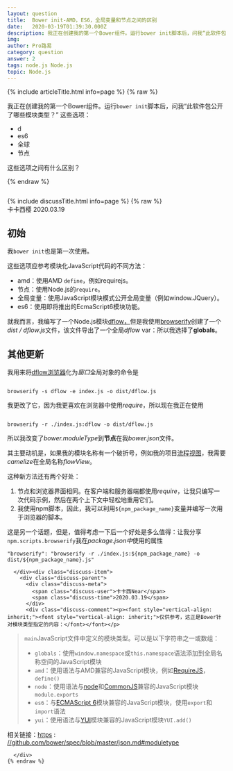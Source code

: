```yaml
---
layout: question
title:  Bower init-AMD，ES6，全局变量和节点之间的区别
date:   2020-03-19T01:39:30.000Z
description: 我正在创建我的第一个Bower组件。运行bower init脚本后，问我“此软件包公开了哪些模块类型？” 这些选项：d es6 全球 节点...
img: 
author: Pro路易
category: question
answer: 2
tags: node.js Node.js
topic: Node.js
---
```

<div class="article-root">
  <div class="article">
    {% include articleTitle.html info=page %}
    {% raw %}
    <div class="article-content"><p><font style="vertical-align: inherit;"><font style="vertical-align: inherit;">我正在创建我的第一个Bower组件。</font><font style="vertical-align: inherit;">运行</font></font><code>bower init</code><font style="vertical-align: inherit;"><font style="vertical-align: inherit;">脚本后，问我“此软件包公开了哪些模块类型？” </font><font style="vertical-align: inherit;">这些选项：</font></font></p>

<ul>
<li><font style="vertical-align: inherit;"><font style="vertical-align: inherit;">d </font></font></li>
<li><font style="vertical-align: inherit;"><font style="vertical-align: inherit;">es6 </font></font></li>
<li><font style="vertical-align: inherit;"><font style="vertical-align: inherit;">全球 </font></font></li>
<li><font style="vertical-align: inherit;"><font style="vertical-align: inherit;">节点</font></font></li>
</ul>

<p><font style="vertical-align: inherit;"><font style="vertical-align: inherit;">这些选项之间有什么区别？</font></font></p></div>
    {% endraw %}
  </div>
  <p style="height: 0;width:0;overflow: hidden;"> 第2217篇《Bower init-AMD，ES6，全局变量和节点之间的区别》来自Winter(https://github.com/aiyld/aiyld.github.io)的站点</p>
  <div class="discuss-wrapper">
    {% include discussTitle.html info=page %}
    {% raw %}
    <div class="discuss-item">
        <div class="discuss-parent">
          <div class="discuss-meta">
            <span class="discuss-user">卡卡西樱</span>
            <span class="discuss-time">2020.03.19</span>
          </div>
          <div class="discuss-comment"><h2><font style="vertical-align: inherit;"><font style="vertical-align: inherit;">初始</font></font></h2>

<p><font style="vertical-align: inherit;"><font style="vertical-align: inherit;">我</font></font><code>bower init</code><font style="vertical-align: inherit;"><font style="vertical-align: inherit;">也是第一次</font><font style="vertical-align: inherit;">使用</font><font style="vertical-align: inherit;">。</font></font></p>

<p><font style="vertical-align: inherit;"><font style="vertical-align: inherit;">这些选项应参考模块化JavaScript代码的不同方法：</font></font></p>

<ul>
<li><font style="vertical-align: inherit;"><font style="vertical-align: inherit;">amd：使用AMD </font></font><code>define</code><font style="vertical-align: inherit;"><font style="vertical-align: inherit;">，例如requirejs。</font></font></li>
<li><font style="vertical-align: inherit;"><font style="vertical-align: inherit;">节点：使用Node.js的</font></font><code>require</code><font style="vertical-align: inherit;"><font style="vertical-align: inherit;">。</font></font></li>
<li><font style="vertical-align: inherit;"><font style="vertical-align: inherit;">全局变量：使用JavaScript模块模式公开全局变量（例如window.JQuery）。</font></font></li>
<li><font style="vertical-align: inherit;"><font style="vertical-align: inherit;">es6：使用即将推出的EcmaScript6模块功能。</font></font></li>
</ul>

<p><font style="vertical-align: inherit;"><font style="vertical-align: inherit;">就我而言，我编写了一个Node.js模块</font></font><a href="http://g14n.info/dflow" rel="nofollow" title="流"><font style="vertical-align: inherit;"><font style="vertical-align: inherit;">dflow，</font></font></a><font style="vertical-align: inherit;"><font style="vertical-align: inherit;">但是我使用</font><a href="http://g14n.info/dflow" rel="nofollow" title="流"><font style="vertical-align: inherit;">browserify</font></a><font style="vertical-align: inherit;">创建了一个</font></font><em><font style="vertical-align: inherit;"><font style="vertical-align: inherit;">dist / dflow.js</font></font></em><font style="vertical-align: inherit;"><font style="vertical-align: inherit;">文件，该文件导出了一个全局</font></font><em><font style="vertical-align: inherit;"><font style="vertical-align: inherit;">dflow</font></font></em><font style="vertical-align: inherit;"><font style="vertical-align: inherit;"> var：所以我选择了</font></font><strong><font style="vertical-align: inherit;"><font style="vertical-align: inherit;">globals</font></font></strong><font style="vertical-align: inherit;"><font style="vertical-align: inherit;">。</font></font></p>

<h2><font style="vertical-align: inherit;"><font style="vertical-align: inherit;">其他更新</font></font></h2>

<p><font style="vertical-align: inherit;"><font style="vertical-align: inherit;">我用来将</font></font><a href="http://g14n.info/dflow" rel="nofollow" title="流"><font style="vertical-align: inherit;"><font style="vertical-align: inherit;">dflow浏览器</font></font></a><font style="vertical-align: inherit;"><font style="vertical-align: inherit;">化为</font></font><em><font style="vertical-align: inherit;"><font style="vertical-align: inherit;">窗口</font></font></em><font style="vertical-align: inherit;"><font style="vertical-align: inherit;">全局对象的命令是</font></font></p>

<p><code>
browserify -s dflow -e index.js -o dist/dflow.js
</code></p>

<p><font style="vertical-align: inherit;"><font style="vertical-align: inherit;">我更改了它，因为我更喜欢</font><font style="vertical-align: inherit;">在浏览器中</font><font style="vertical-align: inherit;">使用</font></font><em><font style="vertical-align: inherit;"><font style="vertical-align: inherit;">require</font></font></em><font style="vertical-align: inherit;"><font style="vertical-align: inherit;">，所以现在我正在使用</font></font></p>

<p><code>
browserify -r ./index.js:dflow -o dist/dflow.js
</code></p>

<p><font style="vertical-align: inherit;"><font style="vertical-align: inherit;">所以我改变了</font></font><em><font style="vertical-align: inherit;"><font style="vertical-align: inherit;">bower.moduleType</font></font></em><font style="vertical-align: inherit;"><font style="vertical-align: inherit;">到</font></font><strong><font style="vertical-align: inherit;"><font style="vertical-align: inherit;">节点</font></font></strong><font style="vertical-align: inherit;"><font style="vertical-align: inherit;">在我</font></font><em><font style="vertical-align: inherit;"><font style="vertical-align: inherit;">bower.json</font></font></em><font style="vertical-align: inherit;"><font style="vertical-align: inherit;">文件。</font></font></p>

<p><font style="vertical-align: inherit;"><font style="vertical-align: inherit;">其主要动机是，如果我的模块名称有一个破折号，例如我的项目</font></font><a href="http://g14n.info/flow-view" rel="nofollow" title="流视图"><font style="vertical-align: inherit;"><font style="vertical-align: inherit;">流程视图</font></font></a><font style="vertical-align: inherit;"><font style="vertical-align: inherit;">，我需要</font></font><em><font style="vertical-align: inherit;"><font style="vertical-align: inherit;">camelize</font></font></em><font style="vertical-align: inherit;"><font style="vertical-align: inherit;">在全局名称</font></font><em><font style="vertical-align: inherit;"><font style="vertical-align: inherit;">flowView</font></font></em><font style="vertical-align: inherit;"><font style="vertical-align: inherit;">。</font></font></p>

<p><font style="vertical-align: inherit;"><font style="vertical-align: inherit;">这种新方法还有两个好处：</font></font></p>

<ol>
<li><font style="vertical-align: inherit;"><font style="vertical-align: inherit;">节点和浏览器界面相同。</font><font style="vertical-align: inherit;">在客户端和服务器端都</font><font style="vertical-align: inherit;">使用</font></font><em><font style="vertical-align: inherit;"><font style="vertical-align: inherit;">require</font></font></em><font style="vertical-align: inherit;"><font style="vertical-align: inherit;">，让我只编写一次代码示例，然后在两个上下文中轻松地重用它们。</font></font></li>
<li><font style="vertical-align: inherit;"><font style="vertical-align: inherit;">我使用npm脚本，因此，我可以利用</font></font><code>${npm_package_name}</code><font style="vertical-align: inherit;"><font style="vertical-align: inherit;">变量并编写一次用于浏览器的脚本。</font></font></li>
</ol>

<p><font style="vertical-align: inherit;"><font style="vertical-align: inherit;">这是另一个话题，但是，值得考虑一下后一个好处是多么值得：让我分享</font></font><code>npm.scripts.browserify</code><font style="vertical-align: inherit;"><font style="vertical-align: inherit;">我在</font><em><font style="vertical-align: inherit;">package.json中</font></em><font style="vertical-align: inherit;">使用</font><font style="vertical-align: inherit;">的</font><font style="vertical-align: inherit;">属性</font></font><em><font style="vertical-align: inherit;"></font></em> </p>

<p><code>"browserify": "browserify -r ./index.js:${npm_package_name} -o dist/${npm_package_name}.js"</code></p></div>
        </div>
        
      </div><div class="discuss-item">
        <div class="discuss-parent">
          <div class="discuss-meta">
            <span class="discuss-user">卡卡西Near</span>
            <span class="discuss-time">2020.03.19</span>
          </div>
          <div class="discuss-comment"><p><font style="vertical-align: inherit;"><font style="vertical-align: inherit;">仅供参考，这正是Bower针对模块类型指定的内容：</font></font></p>

<blockquote>
  <p><font style="vertical-align: inherit;"></font><code>main</code><font style="vertical-align: inherit;"><font style="vertical-align: inherit;">JavaScript文件中</font><font style="vertical-align: inherit;">定义的模块类型</font><font style="vertical-align: inherit;">。</font><font style="vertical-align: inherit;">可以是以下字符串之一或数组：</font></font></p>
  
  <ul>
  <li><code>globals</code><font style="vertical-align: inherit;"><font style="vertical-align: inherit;">：使用</font></font><code>window.namespace</code><font style="vertical-align: inherit;"><font style="vertical-align: inherit;">或</font></font><code>this.namespace</code><font style="vertical-align: inherit;"><font style="vertical-align: inherit;">语法</font><font style="vertical-align: inherit;">添加到全局名称空间的JavaScript模块</font></font></li>
  <li><code>amd</code><font style="vertical-align: inherit;"><font style="vertical-align: inherit;">：</font><font style="vertical-align: inherit;">使用</font><font style="vertical-align: inherit;">语法</font><font style="vertical-align: inherit;">与AMD兼容的JavaScript模块，例如</font></font><a href="http://requirejs.org/"><font style="vertical-align: inherit;"><font style="vertical-align: inherit;">RequireJS</font></font></a><font style="vertical-align: inherit;"><font style="vertical-align: inherit;">，</font></font><code>define()</code><font style="vertical-align: inherit;"></font></li>
  <li><code>node</code><font style="vertical-align: inherit;"><font style="vertical-align: inherit;">：</font><font style="vertical-align: inherit;">使用</font><font style="vertical-align: inherit;">语法</font><font style="vertical-align: inherit;">与</font></font><a href="https://nodejs.org/"><font style="vertical-align: inherit;"><font style="vertical-align: inherit;">node</font></font></a><font style="vertical-align: inherit;"><font style="vertical-align: inherit;">和</font></font><a href="https://nodejs.org/docs/latest/api/modules.html"><font style="vertical-align: inherit;"><font style="vertical-align: inherit;">CommonJS</font></font></a><font style="vertical-align: inherit;"><font style="vertical-align: inherit;">兼容的JavaScript模块</font></font><code>module.exports</code><font style="vertical-align: inherit;"></font></li>
  <li><code>es6</code><font style="vertical-align: inherit;"><font style="vertical-align: inherit;">：与</font></font><a href="http://www.2ality.com/2014/09/es6-modules-final.html"><font style="vertical-align: inherit;"><font style="vertical-align: inherit;">ECMAScript 6</font></font></a><font style="vertical-align: inherit;"><font style="vertical-align: inherit;">模块兼容的JavaScript模块</font><font style="vertical-align: inherit;">，使用</font></font><code>export</code><font style="vertical-align: inherit;"><font style="vertical-align: inherit;">和</font></font><code>import</code><font style="vertical-align: inherit;"><font style="vertical-align: inherit;">语法</font></font></li>
  <li><code>yui</code><font style="vertical-align: inherit;"><font style="vertical-align: inherit;">：</font><font style="vertical-align: inherit;">使用</font><font style="vertical-align: inherit;">语法</font><font style="vertical-align: inherit;">与</font></font><a href="http://yuilibrary.com/yui/docs/yui/create.html"><font style="vertical-align: inherit;"><font style="vertical-align: inherit;">YUI</font></font></a><font style="vertical-align: inherit;"><font style="vertical-align: inherit;">模块兼容的JavaScript模块</font></font><code>YUI.add()</code><font style="vertical-align: inherit;"></font></li>
  </ul>
</blockquote>

<p><font style="vertical-align: inherit;"><font style="vertical-align: inherit;">相关链接：</font><a href="https://github.com/bower/spec/blob/master/json.md#moduletype"><font style="vertical-align: inherit;">https</font></a><font style="vertical-align: inherit;"> : </font></font><a href="https://github.com/bower/spec/blob/master/json.md#moduletype"><font style="vertical-align: inherit;"><font style="vertical-align: inherit;">//github.com/bower/spec/blob/master/json.md#moduletype</font></font></a></p></div>
        </div>
        
      </div>
    {% endraw %}
  </div>
<div>
